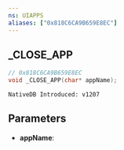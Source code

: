 ```yaml
---
ns: UIAPPS
aliases: ["0x818C6CA9B659E8EC"]
---
```

## _CLOSE_APP

```c
// 0x818C6CA9B659E8EC
void _CLOSE_APP(char* appName);
```

```
NativeDB Introduced: v1207
```

## Parameters
* **appName**:
